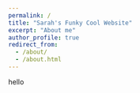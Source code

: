 ```yaml
---
permalink: /
title: "Sarah's Funky Cool Website"
excerpt: "About me"
author_profile: true
redirect_from: 
  - /about/
  - /about.html
---
```


hello
